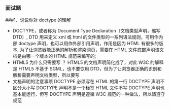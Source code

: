 ### 面试题

###1、说说你对 doctype 的理解

- DOCTYPE，或者称为 Document Type Declaration（文档类型声明，缩写 DTD）, DTD 用来定义 xml 或 html 的文件类型的一系列语法规则，可用作内部 doctype 声明，也可以用作外部引用声明，作用是因为 HTML 有很多的版本, 为了让浏览器能正确的解析和渲染网页，需要在 HTML 文件底部声明该文档是由哪一个版本的 HTML 规范来编写的;
- HTML5 为什么只需要写 <!DOCTYPE HTML>？
  HTML5 的文档声明简化成了<!DOCTYPE HTML>，对此 W3C 的解释是 HTML5 不基于 SGML，也不要饮用 DTD，但为了让浏览器正确的识别和解析需要声明文档类型，所以要写<!DOCTYPE HTML>
- 文档声明的注意事项
  DOCTYPE 必须写在 HTML 的第一行
  DOCTYPE 声明不区分大小写
  DOCTYPE 声明不是一个标签
  HTML 文件不写 DOCTYPE 声明也基本能运行，但写 DOCTYPE 声明是遵循 W3C 规范的一种做法，所以请遵守规范

